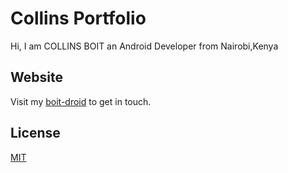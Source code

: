 # Collins Portfolio

Hi, I am COLLINS BOIT an Android Developer from Nairobi,Kenya

## Website

Visit my [boit-droid](https://boit-droid.com/) to get in touch.

## License
[MIT](https://choosealicense.com/licenses/mit/)